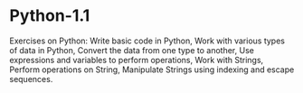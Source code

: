 # Python-1.1
Exercises on Python: 
Write basic code in Python,
Work with various types of data in Python,
Convert the data from one type to another,
Use expressions and variables to perform operations,
Work with Strings,
Perform operations on String,
Manipulate Strings using indexing and escape sequences.
